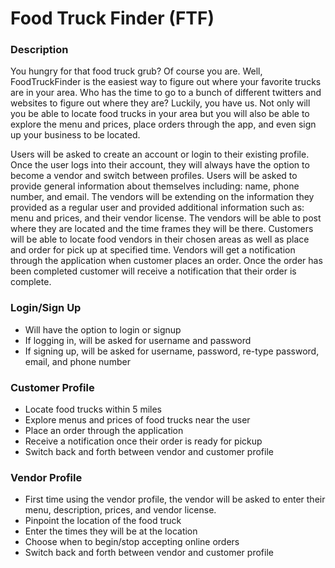 # Food Truck Finder (FTF)

### Description 

You hungry for that food truck grub? Of course you are. Well, FoodTruckFinder is the easiest way to figure out where your favorite trucks are in your area. Who has the time to go to a bunch of different twitters and websites to figure out where they are? Luckily, you have us. Not only will you be able to locate food trucks in your area but you will also be able to explore the menu and prices, place orders through the app, and even sign up your business to be located.

Users will be asked to create an account or login to their existing profile. Once the user logs into their account, they will always have the option to become a vendor and switch between profiles. Users will be asked to provide general information about themselves including: name, phone number, and email. The vendors will be extending on the information they provided as a regular user and provided additional information such as: menu and prices, and their vendor license. The vendors will be able to post where they are located and the time frames they will be there. Customers will be able to locate food vendors in their chosen areas as well as place and order for pick up at specified time. Vendors will get a notification through the application when customer places an order. Once the order has been completed customer will receive a notification that their order is complete.

### Login/Sign Up

- Will have the option to login or signup
- If logging in, will be asked for username and password
- If signing up, will be asked for username, password, re-type password, email, and phone number

### Customer Profile

- Locate food trucks within 5 miles
- Explore menus and prices of food trucks near the user
- Place an order through the application
- Receive a notification once their order is ready for pickup
- Switch back and forth between vendor and customer profile

### Vendor Profile
- First time using the vendor profile, the vendor will be asked to enter their menu, description, prices, and vendor license.
- Pinpoint the location of the food truck
- Enter the times they will be at the location
- Choose when to begin/stop accepting online orders
- Switch back and forth between vendor and customer profile
